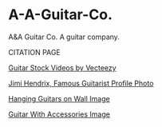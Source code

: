 # A-A-Guitar-Co.
A&A Guitar Co. A guitar company.

CITATION PAGE

<a href="https://www.vecteezy.com/free-videos/guitar">Guitar Stock Videos by Vecteezy</a>

<a href="https://www.artphotolimited.com/us-en/fine-art-photography/concert-and-music/rock-music/rock-us-music/jimi-hendrix/photo/paris-match/jimi-hendrix-1">Jimi Hendrix, Famous Guitarist Profile Photo</a>

<a href="https://www.stringswing.com/blog/guitar-wall-display-ideas/">Hanging Guitars on Wall Image</a>

<a href="https://global.fcgrtokyo.com/universal-space.html">Guitar With Accessories Image</a>